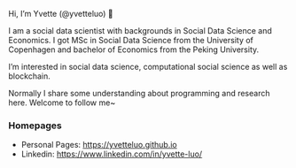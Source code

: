 Hi, I’m Yvette (@yvetteluo) 👋

I am a social data scientist with backgrounds in Social Data Science and Economics. I got MSc in Social Data Science from the University of Copenhagen and bachelor of Economics from the Peking University.

I’m interested in social data science, computational social science as well as blockchain.

Normally I share some understanding about programming and research here. Welcome to follow me~

### Homepages
- Personal Pages: https://yvetteluo.github.io
- Linkedin: https://www.linkedin.com/in/yvette-luo/
